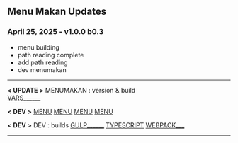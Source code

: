 ## Menu Makan Updates

### April 25, 2025 - v1.0.0 b0.3
- menu building
- path reading complete
- add path reading
- dev menumakan

------------------------------------------------------------------

**< UPDATE >**
MENUMAKAN : version & build  
[VARS______](/sheety/menumakan/_vars.pug)  

**< DEV >**
[MENU](../../../../ace/menumakan/settings.json)
[MENU](../../../../ace/menumakan/menuItems.json)
[MENU](../../../../ace/menu_A/settings.json)
[MENU](../../../../ace/menu_A/menuItems.json)

**< DEV >**
DEV : builds
[GULP______](/gulpfile.js)
[TYPESCRIPT](/tsconfig.json)
[WEBPACK___](/webpack.config.js)

------------------------------------------------------------------
